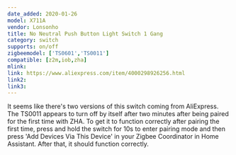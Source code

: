 ```yaml
---
date_added: 2020-01-26
model: X711A
vendor: Lonsonho
title: No Neutral Push Button Light Switch 1 Gang
category: switch
supports: on/off
zigbeemodel: ['TS0601','TS0011']
compatible: [z2m,iob,zha]
mlink: 
link: https://www.aliexpress.com/item/4000298926256.html
link2: 
link3: 
---
```

It seems like there's two versions of this switch coming from AliExpress. The TS0011 appears to turn off by itself after two minutes after being paired for the first time with ZHA. To get it to function correctly after pairing the first time, press and hold the switch for 10s to enter pairing mode and then press 'Add Devices Via This Device' in your Zigbee Coordinator in Home Assistant. After that, it should function correctly.
